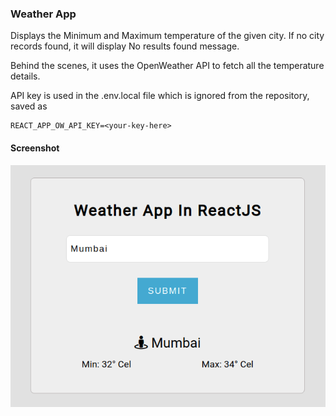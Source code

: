 ### Weather App

Displays the Minimum and Maximum temperature of the given city. If no city records found, it will display No results found message.

Behind the scenes, it uses the OpenWeather API to fetch all the temperature details.

API key is used in the .env.local file which is ignored from the repository, saved as
```
REACT_APP_OW_API_KEY=<your-key-here>
```

#### Screenshot

![Weather App Screenshot](./public/weather-app-screenshot.png)